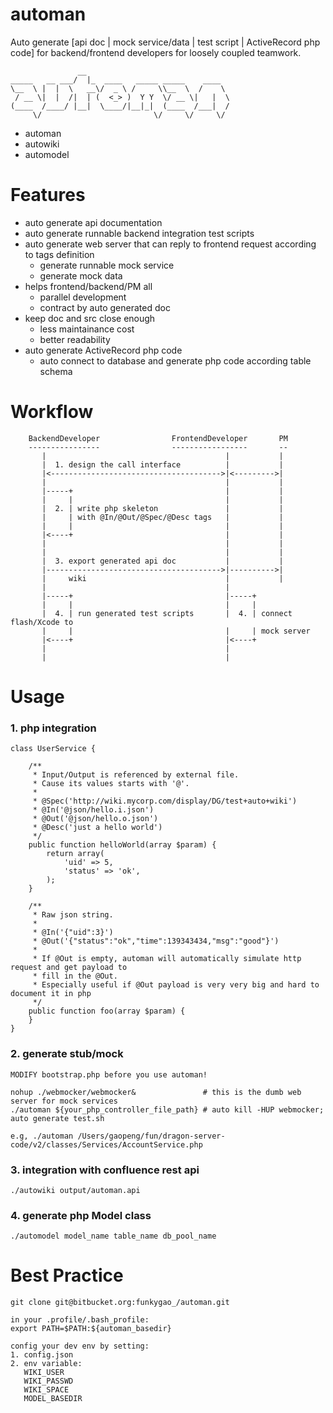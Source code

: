 automan
=======

Auto generate [api doc | mock service/data | test script | ActiveRecord php code] for backend/frontend developers for loosely coupled teamwork.

                   __                                
    _____   __ ___/  |_  ____   _____ _____    ____  
    \__  \ |  |  \   __\/  _ \ /     \\__  \  /    \ 
     / __ \|  |  /|  | (  <_> )  Y Y  \/ __ \|   |  \
    (____  /____/ |__|  \____/|__|_|  (____  /___|  /
         \/                         \/     \/     \/ 
   
*   automan
*   autowiki
*   automodel

Features
========

*   auto generate api documentation
*   auto generate runnable backend integration test scripts
*   auto generate web server that can reply to frontend request according to tags definition
    - generate runnable mock service
    - generate mock data
*   helps frontend/backend/PM all
    - parallel development
    - contract by auto generated doc
*   keep doc and src close enough
    - less maintainance cost
    - better readability
*   auto generate ActiveRecord php code
    - auto connect to database and generate php code according table schema

Workflow
========

        BackendDeveloper                FrontendDeveloper       PM
        ----------------                -----------------       --
           |                                        |           |
           |  1. design the call interface          |           |
           |<-------------------------------------->|<--------->|
           |                                        |           |
           |-----+                                  |           |
           |     |                                  |           |
           |  2. | write php skeleton               |           |
           |     | with @In/@Out/@Spec/@Desc tags   |           |
           |     |                                  |           |
           |<----+                                  |           |
           |                                        |           |
           |                                        |           |
           |  3. export generated api doc           |           |
           |--------------------------------------->|---------->|
           |     wiki                               |           |
           |                                        |      
           |-----+                                  |-----+
           |     |                                  |     |
           |  4. | run generated test scripts       |  4. | connect flash/Xcode to      
           |     |                                  |     | mock server
           |<----+                                  |<----+   
           |                                        |        
           |                                        |       


Usage
=====

### 1. php integration

    class UserService {
    
        /**
         * Input/Output is referenced by external file.
         * Cause its values starts with '@'.
         *
         * @Spec('http://wiki.mycorp.com/display/DG/test+auto+wiki')
         * @In('@json/hello.i.json')
         * @Out('@json/hello.o.json')
         * @Desc('just a hello world')
         */
        public function helloWorld(array $param) {
            return array(
                'uid' => 5,
                'status' => 'ok',
            );
        }
    
        /**
         * Raw json string.
         *
         * @In('{"uid":3}')
         * @Out('{"status":"ok","time":139343434,"msg":"good"}')
         *
         * If @Out is empty, automan will automatically simulate http request and get payload to
         * fill in the @Out.
         * Especially useful if @Out payload is very very big and hard to document it in php
         */
        public function foo(array $param) {
        }
    }

### 2. generate stub/mock

    MODIFY bootstrap.php before you use automan!

    nohup ./webmocker/webmocker&               # this is the dumb web server for mock services
    ./automan ${your_php_controller_file_path} # auto kill -HUP webmocker; auto generate test.sh

    e.g, ./automan /Users/gaopeng/fun/dragon-server-code/v2/classes/Services/AccountService.php

### 3. integration with confluence rest api

    ./autowiki output/automan.api

### 4. generate php Model class

    ./automodel model_name table_name db_pool_name


Best Practice
=============

    git clone git@bitbucket.org:funkygao_/automan.git

    in your .profile/.bash_profile:
    export PATH=$PATH:${automan_basedir}

    config your dev env by setting:
    1. config.json
    2. env variable:
       WIKI_USER 
       WIKI_PASSWD
       WIKI_SPACE
       MODEL_BASEDIR

